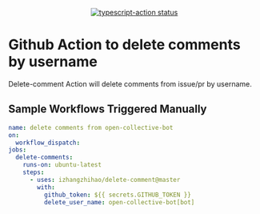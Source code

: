 <p align="center">
  <a href="https://github.com/actions/typescript-action/actions"><img alt="typescript-action status" src="https://github.com/actions/typescript-action/workflows/build-test/badge.svg"></a>
</p>

# Github Action to delete comments by username

Delete-comment Action will delete comments from issue/pr by username.

## Sample Workflows Triggered Manually

```yaml
name: delete comments from open-collective-bot
on:
  workflow_dispatch:
jobs:
  delete-comments:
    runs-on: ubuntu-latest
    steps:
      - uses: izhangzhihao/delete-comment@master
        with: 
          github_token: ${{ secrets.GITHUB_TOKEN }}
          delete_user_name: open-collective-bot[bot]
```